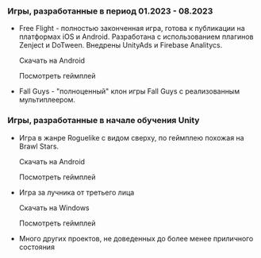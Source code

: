### Игры, разработанные в период 01.2023 - 08.2023

- Free Flight - полностью законченная игра, готова к публикации на платформах iOS и Android. Разработана с использованием плагинов Zenject и DoTween. Внедрены UnityAds и Firebase Analitycs.

  Скачать на Android
  
  Посмотреть геймплей

- Fall Guys - "полноценный" клон игры Fall Guys с реализованным мультиплеером. 

### Игры, разработанные в начале обучения Unity

- Игра в жанре Roguelike с видом сверху, по геймплею похожая на Brawl Stars.

  Скачать на Android
  
  Посмотреть геймплей

- Игра за лучника от третьего лица

  Скачать на Windows

  Посмотреть геймплей

- Много других проектов, не доведенных до более менее приличного состояния
